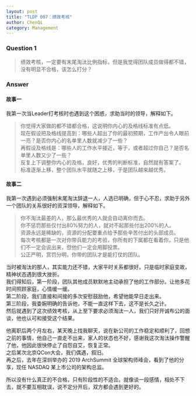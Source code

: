 ```yaml
---
layout: post
title: "TLDP 007：绩效考核"
author: ChenQi
category: Management
---
```


### Question 1

> 绩效考核，一定要有末尾淘汰比例指标，但是我觉得团队成员做得都不错，没有明显不合格，该怎么打分？

### Answer

#### 故事一

我第一次当Leader打考核时也遇到这个困惑，求助当时的领导，解释如下。

> 你觉得大家做的都不错都合格，这说明你内心的及格线标准有点低。  
现在假设把及格线提高到：哪些人超出了你的最初预期，工作产出令人眼前一亮？是否你内心的名单里人数就减少了一些？  
再假设及格线是：哪些人的工作水平接近，等于，或者超过你自己？是否名单里人数又少了一些？  
反复上下调整你内心的及格，良好，优秀的判断标准，自然就有答案了。  
标准逐渐上移，整个团队水平就随之上移，于是团队越来越优秀。  

#### 故事二

我第一次遇到必须强制末尾淘汰辞退一人，人选已明确，但于心不忍，求助于另外一个团队的关系很好的资深领导，解释如下。

> 你不淘汰最差的人，那么最优秀的人就会自动离你而去。  
你不惩罚那些仅付出80%努力的人，就对不起那些付出200%的人。  
资源永远是稀缺的，资源的分配要重点给予那些辛苦付出的头部成员。  
每次考核都是一次对你带兵能力的考验，你所有的下属都在看着你，只是他们不一定会说出来，但他们一定会用脚投票。  
公正严明，赏罚分明，你带的团队才是能打仗的团队。

当时被淘汰的那人，其实能力还不错，大家平时关系都很好。只是临时家庭变故，精神状态遇到很大挫折。  
我们得知后，第一阶段，团队其他成员默默地主动承担了他的工作部分。让他多花时间照顾家庭，心情缓一缓。  
第二阶段，我们直接和间接的多次安慰鼓励他，希望他能早日走出来。  
第三阶段，我委婉明确的告诉他，不能一直这样下去，这不是长久之计。  
然后就遇到了这次绩效考核，从上至下要求必须淘汰一人，我们只好开诚布公的面谈，他也认可和接受这个结果。  

他离职后两个月左右，某天晚上找我聊天，说在新公司的工作稳定和顺利了，回想之前的事情，他自己一直走不出来，家人的状态也不好，感谢我这次淘汰操作警醒了他，他因此很快停止了自怨自艾，恢复正常。  
之后某次北京QCon大会，我们偶遇，叙旧。  
再之后，去年在深圳举办的 2019 ArchSummit 全球架构师峰会，看到了他的分享，现任 NASDAQ 某上市公司的架构总监。  

所以没有什么真正的不合格，只有阶段性的不适合。就像谈一段感情，相处不下去，就不要互相耽误，说不定分开后，双方都会遇到更好的。
